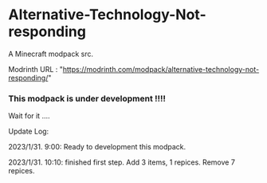 # Alternative-Technology-Not-responding
A Minecraft modpack src.

Modrinth URL : "https://modrinth.com/modpack/alternative-technology-not-responding/"

### This modpack is under development !!!!
Wait for it ....

Update Log:

2023/1/31. 9:00: Ready to development this modpack.

2023/1/31. 10:10: finished first step. Add 3 items, 1 repices. Remove 7 repices.
